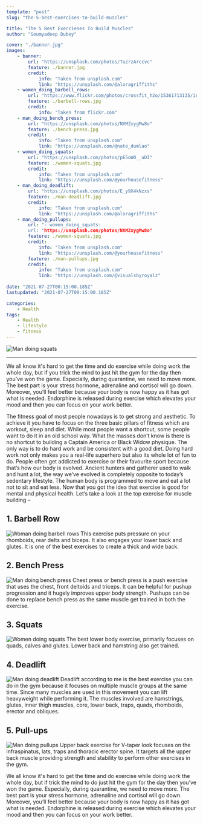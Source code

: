 ```yaml
---
template: "post"
slug: "the-5-best-exercises-to-build-muscles"

title: "The 5 Best Exercieses To Build Muscles"
author: "Soumyadeep Dubey"

cover: "./banner.jpg"
images:
    - banner:
        url: "https://unsplash.com/photos/TuzrzArccvc"
        feature: ./banner.jpg
        credit:
            info: "Taken from unsplash.com"
            link: "https://unsplash.com/@aloragriffiths"   
    - women_doing_barbell_rows:
        url: "https://www.flickr.com/photos/crossfit_h2o/15361713135/in/photolist-ppsN82-kyoDuB-kyqQGm-kyoEJa-o9f9fL-o9gdgr-o9gjAR-kyqZ39-2jXE1p5-2kS1LoB-nQaFQN-p6Wa6r-o7Enbp-o7yKcY-p6WaCP-pz6Ycj-m2vCcj-m2u8CD-beaKHB-ed57XJ-28miHWJ-RHc2ti-kyoHaH-kyqVjs-kyoFmH-MJqpjo-W9M7w2-GddkKs-q3vkQF-pyRDnH-25iKpLL-pLkLcb-phB9dx-bAsED3-2hZ383R-fjct6h-2jyahau-28gLrwz-4QYNNY-Wz3SpB-k1nx6P-MH1b7y-2jyah8R-2jy9dyx-2jyah5p-2jy5Xrm-2jyah8f-p1aAcP-k1nx4V-k1ohn6"
        feature: ./barbell-rows.jpg
        credit: 
            info: "Taken from flickr.com"
    - man_doing_bench_press:
        url: "https://unsplash.com/photos/NXMZxygMw8o"
        feature: ./bench-press.jpg
        credit: 
            info: "Taken from unsplash.com"
            link: "https://unsplash.com/@nate_dumlao"
    - women_doing_squats:
        url: "https://unsplash.com/photos/pE5oWO__uDI"
        feature: ./women-squats.jpg
        credit: 
            info: "Taken from unsplash.com"
            link: "https://unsplash.com/@yourhousefitness"
    - man_doing_deadlift:
        url: "https://unsplash.com/photos/E_y9X4kNzxs"
        feature: ./man-deadlift.jpg
        credit: 
            info: "Taken from unsplash.com"
            link: "https://unsplash.com/@aloragriffiths"
    - man_doing_pullups:
        url: "- women_doing_squats:
        url: "https://unsplash.com/photos/NXMZxygMw8o"
        feature: ./women-squats.jpg
        credit: 
            info: "Taken from unsplash.com"
            link: "https://unsplash.com/@yourhousefitness"
        feature: ./man-pullups.jpg
        credit: 
            info: "Taken from unsplash.com"
            link: "https://unsplash.com/@visualsbyroyalz"
        
date: "2021-07-27T00:15:00.185Z"
lastupdated: "2021-07-27T00:15:00.185Z"

categories: 
    - Health
tags: 
    - Health
    - lifestyle
    - fitness
---
```


![Man doing squats](./banner.jpg)

---

We all know it's hard to get the time and do exercise while doing work the whole day, but if you trick the mind to just hit the gym for the day then you’ve won the game. Especially, during quarantine, we need to move more. The best part is your stress hormone, adrenaline and cortisol will go down. Moreover, you’ll feel better because your body is now happy as it has got what is needed. Endorphine is released during exercise which elevates your mood and then you can focus on your work better.

The fitness goal of most people nowadays is to get strong and aesthetic. To achieve it you have to focus on the three basic pillars of fitness which are workout, sleep and diet. While most people want a shortcut, some people want to do it in an old school way. What the masses don’t know is there is no shortcut to building a Captain America or Black Widow physique. The only way is to do hard work and be consistent with a good diet. Doing hard work not only makes you a real-life superhero but also its whole lot of fun to do. People often get addicted to exercise or their favourite sport because that’s how our body is evolved. Ancient hunters and gatherer used to walk and hunt a lot, the way we’ve evolved is completely opposite to today’s sedentary lifestyle. The human body is programmed to move and eat a lot not to sit and eat less. Now that you got the idea that exercise is good for mental and physical health. Let’s take a look at the top exercise for muscle building –

## 1. Barbell Row

![Woman doing barbell rows](./barbell-rows.jpg)
This exercise puts pressure on your rhomboids, rear delts and biceps. It also engages your lower back and glutes. It is one of the best exercises to create a thick and wide back.

## 2. Bench Press

![Man doing bench press](./bench-press.jpg)
Chest press or bench press is a push exercise that uses the chest, front deltoids and triceps. It can be helpful for pushup progression and it hugely improves upper body strength.
Pushups can be done to replace bench press as the same muscle get trained in both the exercise.

## 3. Squats

![Women doing squats](./women-squats.jpg)
The best lower body exercise, primarily focuses on quads, calves and glutes. Lower back and hamstring also get trained.

## 4. Deadlift

![Man doing deadlift](./man-deadlift.jpg)
Deadlift according to me is the best exercise you can do in the gym because it focuses on multiple muscle groups at the same time. Since many muscles are used in this movement you can lift heavyweight while performing it. The muscles involved are hamstrings, glutes, inner thigh muscles, core, lower back, traps, quads, rhomboids, erector and obliques.

## 5. Pull-ups

![Man doing pullups](./man-pullups.jpg)
Upper back exercise for V-taper look focuses on the infraspinatus, lats, traps and thoracic erector spine. It targets all the upper back muscle providing strength and stability to perform other exercises in the gym.

We all know it's hard to get the time and do exercise while doing work the whole day, but if trick the mind to do just hit the gym for the day then you’ve won the game. Especially, during quarantine, we need to move more. The best part is your stress hormone, adrenaline and cortisol will go down. Moreover, you’ll feel better because your body is now happy as it has got what is needed. Endorphine is released during exercise which elevates your mood and then you can focus on your work better.
